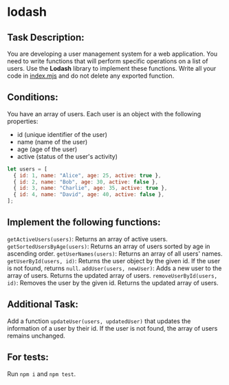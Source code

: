 # lodash

## Task Description:

You are developing a user management system for a web application. You need to write functions that will perform specific operations on a list of users. Use the **Lodash** library to implement these functions. Write all your code in [index.mjs](./index.mjs) and do not delete any exported function.

## Conditions:

You have an array of users. Each user is an object with the following properties:

- id (unique identifier of the user)
- name (name of the user)
- age (age of the user)
- active (status of the user's activity)

```js
let users = [
  { id: 1, name: "Alice", age: 25, active: true },
  { id: 2, name: "Bob", age: 30, active: false },
  { id: 3, name: "Charlie", age: 35, active: true },
  { id: 4, name: "David", age: 40, active: false },
];
```

## Implement the following functions:

`getActiveUsers(users)`: Returns an array of active users.
`getSortedUsersByAge(users)`: Returns an array of users sorted by age in ascending order.
`getUserNames(users)`: Returns an array of all users' names.
`getUserById(users, id)`: Returns the user object by the given id. If the user is not found, returns `null`.
`addUser(users, newUser)`: Adds a new user to the array of users. Returns the updated array of users.
`removeUserById(users, id)`: Removes the user by the given id. Returns the updated array of users.

## Additional Task:

Add a function `updateUser(users, updatedUser)` that updates the information of a user by their id. If the user is not found, the array of users remains unchanged.

## For tests:

Run `npm i` and `npm test`.

